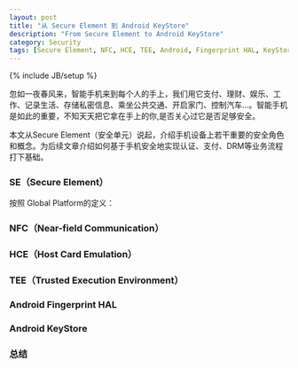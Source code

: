 ```yaml
---
layout: post
title: "从 Secure Element 到 Android KeyStore"
description: "From Secure Element to Android KeyStore"
category: Security 
tags: [Secure Element, NFC, HCE, TEE, Android, Fingerprint HAL, KeyStore]
---
```

{% include JB/setup %}

忽如一夜春风来，智能手机来到每个人的手上，我们用它支付、理财、娱乐、工作、记录生活、存储私密信息、乘坐公共交通、开启家门、控制汽车...。智能手机是如此的重要，不知天天把它拿在手上的你,是否关心过它是否足够安全。

本文从Secure Element（安全单元）说起，介绍手机设备上若干重要的安全角色和概念。为后续文章介绍如何基于手机安全地实现认证、支付、DRM等业务流程打下基础。


### SE（Secure Element）

按照 Global Platform的定义：


### NFC（Near-field Communication）
### HCE（Host Card Emulation） 
### TEE（Trusted Execution Environment）
### Android Fingerprint HAL
### Android KeyStore 

### 总结
